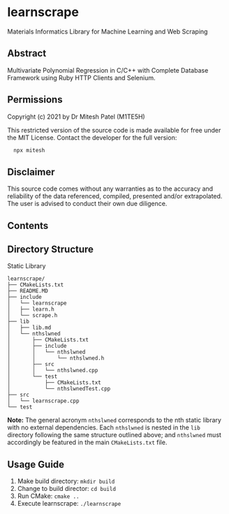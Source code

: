 # learnscrape
Materials Informatics Library for Machine Learning and Web Scraping

## Abstract
Multivariate Polynomial Regression in C/C++ with Complete Database Framework using Ruby HTTP Clients and Selenium.

## Permissions
Copyright (c) 2021 by Dr Mitesh Patel (M1TE5H)

This restricted version of the source code is made available for free under the MIT License. Contact the developer for the full version:
```bash
  npx mitesh
```

## Disclaimer
This source code comes without any warranties as to the accuracy and reliability of the data referenced, compiled, presented and/or extrapolated. The user is advised to conduct their own due diligence.

## Contents



## Directory Structure
Static Library
```
learnscrape/
├── CMakeLists.txt
├── README.MD
├── include
│   └── learnscrape
│   ├── learn.h
│   └── scrape.h
├── lib
│   ├── lib.md
│   └── nthslwned
│       ├── CMakeLists.txt
│       ├── include
│       │   └── nthslwned
│       │       └── nthslwned.h
│       ├── src
│       │   └── nthslwned.cpp
│       └── test
│           ├── CMakeLists.txt
│           └── nthslwnedTest.cpp
├── src
│   └── learnscrape.cpp
└── test
```

**Note:** The general acronym `nthslwned` corresponds to the nth static library with no external dependencies. Each `nthslwned` is nested in the `lib` directory following the same structure outlined above; and `nthslwned` must accordingly be featured in the main `CMakeLists.txt` file.


## Usage Guide
1. Make build directory: `mkdir build`
2. Change to build director: `cd build`
3. Run CMake: `cmake ..`
4. Execute learnscrape: `./learnscrape` 
